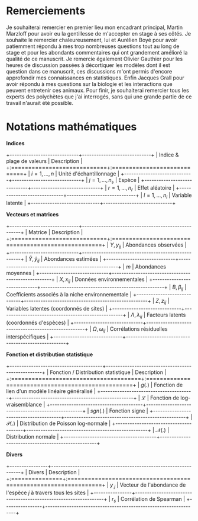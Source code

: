 # Remerciements

Je souhaiterai remercier en premier lieu mon encadrant principal, Martin Marzloff pour avoir eu la gentillesse de m'accepter en stage à ses côtés. Je souhaite le remercier chaleureusement, lui et Aurélien Boyé pour avoir patiemment répondu à mes trop nombreuses questions tout au long de stage et pour les abondants commentaires qui ont grandement amélioré la qualité de ce manuscrit. Je remercie également Olivier Gauthier pour les heures de discussion passées à décortiquer les modèles dont il est question dans ce manuscrit, ces discussions m'ont permis d'encore approfondir mes connaissances en statistiques. Enfin Jacques Grall pour avoir répondu à mes questions sur la biologie et les interactions que peuvent entretenir ces animaux. Pour finir, je souhaiterai remercier tous les experts des polychètes que j'ai interrogés, sans qui une grande partie de ce travail n'aurait été possible.

# Notations mathématiques

**Indices**

+-----------------------------+-----------------------------+
|  Indice & plage de valeurs  |             Description     |
+:============================+:============================+
| $i = 1, \dots, n$           |  Unité d'échantillonnage    |
+-----------------------------+-----------------------------+
| $j = 1, \dots, n_s$         |  Espèce                     |
+-----------------------------+-----------------------------+
| $r = 1, \dots, n_r$         |  Effet aléatoire            |
+-----------------------------+-----------------------------+
| $l = 1, \dots, n_l$         |  Variable latente           |
+-----------------------------+-----------------------------+

**Vecteurs et matrices**

+-----------------------------+----------------------------------------------------+
|              Matrice        |                     Description                    |
+:============================+:===================================================+
| $Y, y_{ij}$                 |  Abondances observées                              |
+-----------------------------+----------------------------------------------------+
| $\hat{Y}, \hat{y}_{ij}$     |  Abondances estimées                               |
+-----------------------------+----------------------------------------------------+
| $m$                         |  Abondances moyennes                               | 
+-----------------------------+----------------------------------------------------+
| $X, x_{ij}$                 |  Données environnementales                         |
+-----------------------------+----------------------------------------------------+
| $B, \beta_{ij}$             |  Coefficients associés à la niche environnementale |
+-----------------------------+----------------------------------------------------+
| $Z, z_{ij}$                 |  Variables latentes (coordonnés de sites)          |
+-----------------------------+----------------------------------------------------+
| $\Lambda, \lambda_{ij}$     |  Facteurs latents (coordonnés d'espèces)           |
+-----------------------------+----------------------------------------------------+
| $\Omega, \omega_{ij}$       |  Corrélations résiduelles interspécifiques         |
+-----------------------------+----------------------------------------------------+

**Fonction et distribution statistique**

+---------------------------------------+---------------------------------------------------+
|  Fonction / Distribution statistique  |             Description                           |
+:======================================+:==================================================+
| $g(.)$                                |  Fonction de lien d'un modèle linéaire généralisé |
+---------------------------------------+---------------------------------------------------+
| $\mathcal L$                          |  Fonction de log-vraisemblance                    |
+---------------------------------------+---------------------------------------------------+
| $sgn(.)$                              |  Fonction signe                                   |
+---------------------------------------+---------------------------------------------------+
| $\mathcal P(.)$                       |  Distribution de Poisson log-normale              |
+---------------------------------------+---------------------------------------------------+
| $\mathcal N(.)$                       |  Distribution normale                             |
+---------------------------------------+---------------------------------------------------+

**Divers**

+----------------+-----------------------------------------------------------------+
|     Divers     |              Description                                        |
+:===============+:================================================================+
| $y_{.j}$       | Vecteur de l'abondance de l'espèce $j$ à travers tous les sites |
+----------------+-----------------------------------------------------------------+
| $r_s$          | Corrélation de Spearman                                         |
+----------------+-----------------------------------------------------------------+
